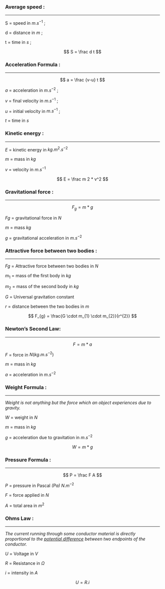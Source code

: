 
### Average speed :

---

S = speed in $m.s ^{-1}$ ;

d = distance in $m$ ;

t = time in $s$ ;

$$ S = \frac d t $$

### Acceleration Formula :

---

$$ a = \frac {v-u} t $$

$a$ = acceleration in $m.s^{-2}$ ;

$v$ = final velocity in $m.s ^{-1}$ ;

$u$ = initial velocity in $m.s ^{-1}$ ;

$t$ = time in $s$

### Kinetic energy :

---

$E$ = kinetic energy in $kg.m^2.s^{-2}$

$m$ = mass in $kg$

$v$ = velocity in $m.s^{-1}$

$$ E = \frac m 2 * v^2 $$

### Gravitational force :

---

$$ F_g = m * g $$

$Fg$ = gravitational force in $N$

$m$ = mass $kg$

$g$ = gravitational acceleration in $m.s^{-2}$

### Attractive force between two bodies :

---

$Fg$ = Attractive force between two bodies in $N$

$m_1$ = mass of the first body in $kg$

$m_2$ = mass of the second body in $kg$

$G$ = Universal gravitation constant

$r$ = distance between the two bodies in $m$

$$ F_{g} = \frac{G \cdot m_{1} \cdot m_{2}}{r^{2}} $$

### Newton’s Second Law:

---

$$ F = m * a $$

$F$ = force in $N (kg.m.s^{-2})$

$m$ = mass in $kg$

$a$ = acceleration in $m.s^{-2}$

### Weight Formula :

---

_Weight is not anything but the force which an object experiences due to gravity._

$W$ = weight in $N$

$m$ = mass in $kg$

$g$ = acceleration due to gravitation in $m.s^{-2}$

$$ W = m * g $$

### Pressure Formula :

---

$$ P = \frac F A $$

$P$ = pressure in Pascal _(Pa)_ $N.m^{-2}$

$F$ = force applied in $N$

$A$ = total area in $m^2$

### Ohms Law :

---

_The current running through some conductor material is directly proportional to the [potential difference](https://www.toppr.com/guides/physics/electricity/electric-potential-and-potential-difference/) between two endpoints of the conductor._

$U$ = Voltage in $V$

$R$ = Resistance in $\Omega$

$i$ = intensity in $A$

$$ U = R.i $$